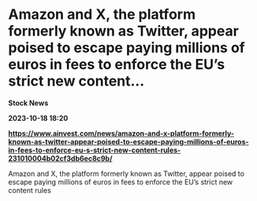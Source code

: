 # Amazon and X, the platform formerly known as Twitter, appear poised to escape paying millions of euros in fees to enforce the EU’s strict new content...
**Stock News**

**2023-10-18 18:20**

**https://www.ainvest.com/news/amazon-and-x-platform-formerly-known-as-twitter-appear-poised-to-escape-paying-millions-of-euros-in-fees-to-enforce-eu-s-strict-new-content-rules-231010004b02cf3db6ec8c9b/**

Amazon and X, the platform formerly known as Twitter, appear poised to escape paying millions of euros in fees to enforce the EU’s strict new content rules